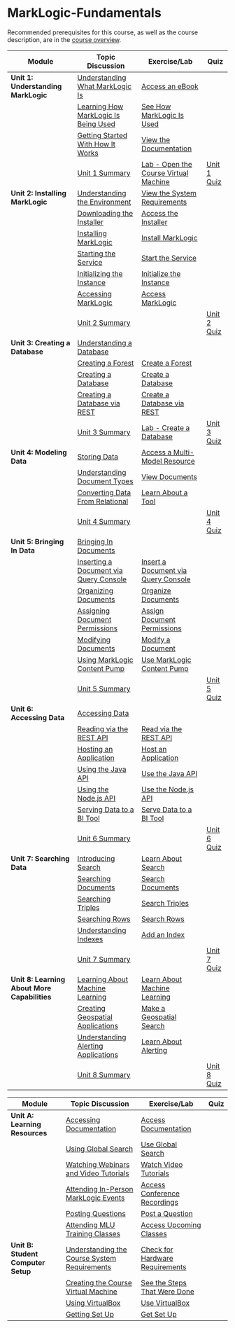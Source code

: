 # MarkLogic-Fundamentals

Recommended prerequisites for this course, as well as the course description, are in the [course overview](the_course/overview.htm).

| Module                                       | Topic Discussion                                                                                                       | Exercise/Lab                                                                                           | Quiz                                          |
| -------------------------------------------- | ---------------------------------------------------------------------------------------------------------------------- | ------------------------------------------------------------------------------------------------------ | --------------------------------------------- |
| **Unit 1: Understanding MarkLogic**          | [Understanding What MarkLogic Is](the_course/units/0101_understanding_what_marklogic_is.htm)                           | [Access an eBook](the_course/../the_course/units/0101_x_access_an_ebook.htm)                           |                                               |
|                                              | [Learning How MarkLogic Is Being Used](the_course/units/0102_learning_how_marklogic_is_being_used.htm)                 | [See How MarkLogic Is Used](the_course/units/0102_x_see_how_marklogic_is_being_used.htm)               |                                               |
|                                              | [Getting Started With How It Works](the_course/units/0103_getting_started_with_how_it_works.htm)                       | [View the Documentation](the_course/units/0103_x_view_the_documentation.htm)                           |                                               |
|                                              | [Unit 1 Summary](the_course/units/01f1_summary.htm)                                                                    | [Lab - Open the Course Virtual Machine](the_course/units/01f4_lab_open_the_course_virtual_machine.htm) | [Unit 1 Quiz](the_course/units/01f2_quiz.htm) |
| **Unit 2: Installing MarkLogic**             | [Understanding the Environment](the_course/units/0201_understanding_the_environment.htm)                               | [View the System Requirements](the_course/units/0201_x_view_the_system_requirements.htm)               |                                               |
|                                              | [Downloading the Installer](the_course/units/0202_downloading_the_installer.htm)                                       | [Access the Installer](the_course/units/0202_x_access_the_installer.htm)                               |                                               |
|                                              | [Installing MarkLogic](the_course/units/0203_installing_marklogic.htm)                                                 | [Install MarkLogic](the_course/units/0203_x_install_marklogic.htm)                                     |                                               |
|                                              | [Starting the Service](the_course/units/0204_starting_the_service.htm)                                                 | [Start the Service](the_course/units/0204_x_start_the_service.htm)                                     |                                               |
|                                              | [Initializing the Instance](the_course/units/0205_initializing_the_instance.htm)                                       | [Initialize the Instance](the_course/units/0205_x_initialize_the_instance.htm)                         |                                               |
|                                              | [Accessing MarkLogic](the_course/units/0206_accessing_marklogic.htm)                                                   | [Access MarkLogic](the_course/units/0206_x_access_marklogic.htm)                                       |                                               |
|                                              | [Unit 2 Summary](the_course/units/02f1_summary.htm)                                                                    |                                                                                                        | [Unit 2 Quiz](the_course/units/02f2_quiz.htm) |
| **Unit 3: Creating a Database**              | [Understanding a Database](the_course/units/0301_understanding_a_database.htm)                                         |                                                                                                        |                                               |
|                                              | [Creating a Forest](the_course/units/0302_creating_a_forest.htm)                                                       | [Create a Forest](the_course/units/0302_x_create_a_forest.htm)                                         |                                               |
|                                              | [Creating a Database](the_course/units/0303_creating_a_database.htm)                                                   | [Create a Database](the_course/units/0303_x_create_a_database.htm)                                     |                                               |
|                                              | [Creating a Database via REST](the_course/units/0304_creating_a_database_via_rest.htm)                                 | [Create a Database via REST](the_course/units/0304_x_create_a_database_via_rest.htm)                   |                                               |
|                                              | [Unit 3 Summary](the_course/units/03f1_summary.htm)                                                                    | [Lab - Create a Database](the_course/units/03f4_lab_create_a_database.htm)                             | [Unit 3 Quiz](the_course/units/03f2_quiz.htm) |
| **Unit 4: Modeling Data**                    | [Storing Data](the_course/units/0401_storing_data.htm)                                                                 | [Access a Multi-Model Resource](the_course/units/0401_x_access_multi-model_resources.htm)              |                                               |
|                                              | [Understanding Document Types](the_course/units/0402_understanding_document_types.htm)                                 | [View Documents](the_course/units/0402_x_view_documents.htm)                                           |                                               |
|                                              | [Converting Data From Relational](the_course/units/0403_converting_data_from_relational.htm)                           | [Learn About a Tool](the_course/units/0403_x_learn_about_a_tool.htm)                                   |                                               |
|                                              | [Unit 4 Summary](the_course/units/04f1_summary.htm)                                                                    |                                                                                                        | [Unit 4 Quiz](the_course/units/04f2_quiz.htm) |
| **Unit 5: Bringing In Data**                 | [Bringing In Documents](the_course/units/0501_bringing_in_documents.htm)                                               |                                                                                                        |                                               |
|                                              | [Inserting a Document via Query Console](the_course/units/0502_inserting_a_document_via_query_console.htm)             | [Insert a Document via Query Console](the_course/units/0502_x_insert_a_document_via_query_console.htm) |                                               |
|                                              | [Organizing Documents](the_course/units/0503_organizing_documents.htm)                                                 | [Organize Documents](the_course/units/0503_x_organize_documents.htm)                                   |                                               |
|                                              | [Assigning Document Permissions](the_course/units/0504_assigning_document_permissions.htm)                             | [Assign Document Permissions](the_course/units/0504_assigning_document_permissions.htm)                |                                               |
|                                              | [Modifying Documents](the_course/units/0505_modifying_documents.htm)                                                   | [Modify a Document](the_course/units/0505_x_modify_a_document.htm)                                     |                                               |
|                                              | [Using MarkLogic Content Pump](the_course/units/0506_using_marklogic_content_pump.htm)                                 | [Use MarkLogic Content Pump](the_course/units/0506_x_use_marklogic_content_pump.htm)                   |                                               |
|                                              | [Unit 5 Summary](the_course/units/05f1_summary.htm)                                                                    |                                                                                                        | [Unit 5 Quiz](the_course/units/05f2_quiz.htm) |
| **Unit 6: Accessing Data**                   | [Accessing Data](the_course/units/0601_accessing_data.htm)                                                             |                                                                                                        |                                               |
|                                              | [Reading via the REST API](the_course/units/0602_reading_via_the_rest_api.htm)                                         | [Read via the REST API](the_course/units/0602_x_read_via_the_rest_api.htm)                             |                                               |
|                                              | [Hosting an Application](the_course/units/0603_hosting_an_application.htm)                                             | [Host an Application](the_course/units/0603_x_host_an_application.htm)                                 |                                               |
|                                              | [Using the Java API](the_course/units/0604_using_the_java_api.htm)                                                     | [Use the Java API](the_course/units/0604_x_use_the_java_api.htm)                                       |                                               |
|                                              | [Using the Node.js API](the_course/units/0605_using_the_nodejs_api.htm)                                                | [Use the Node.js API](the_course/units/0605_x_use_the_node.js_api.htm)                                 |                                               |
|                                              | [Serving Data to a BI Tool](the_course/units/0606_serving_data_to_a_bi_tool.htm)                                       | [Serve Data to a BI Tool](the_course/units/0606_x_serve_data_to_a_bi_tool.htm)                         |                                               |
|                                              | [Unit 6 Summary](the_course/units/06f1_summary.htm)                                                                    |                                                                                                        | [Unit 6 Quiz](the_course/units/06f2_quiz.htm) |
| **Unit 7: Searching Data**                   | [Introducing Search](the_course/units/0701_introducing_search.htm)                                                     | [Learn About Search](the_course/units/0701_x_learn_about_search.htm)                                   |                                               |
|                                              | [Searching Documents](the_course/units/0702_searching_documents.htm)                                                   | [Search Documents](the_course/units/0702_x_search_documents.htm)                                       |                                               |
|                                              | [Searching Triples](the_course/units/0703_searching_triples.htm)                                                       | [Search Triples](the_course/units/0703_x_search_triples.htm)                                           |                                               |
|                                              | [Searching Rows](the_course/units/0704_searching_rows.htm)                                                             | [Search Rows](the_course/units/0704_x_search_rows.htm)                                                 |                                               |
|                                              | [Understanding Indexes](the_course/units/0705_understanding_indexes.htm)                                               | [Add an Index](the_course/units/0705_x_add_an_index.htm)                                               |                                               |
|                                              | [Unit 7 Summary](the_course/units/07f1_summary.htm)                                                                    |                                                                                                        | [Unit 7 Quiz](the_course/units/07f2_quiz.htm) |
| **Unit 8: Learning About More Capabilities** | [Learning About Machine Learning](the_course/units/0801_learning_about_machine_learning.htm)                           | [Learn About Machine Learning](the_course/units/0801_x_learn_about_machine_learning.htm)               |                                               |
|                                              | [Creating Geospatial Applications](the_course/units/0802_creating_geospatial_applications.htm)                         | [Make a Geospatial Search](the_course/units/0802_x_make_a_geospatial_search.htm)                       |                                               |
|                                              | [Understanding Alerting Applications](the_course/units/0803_understanding_alerting_applications.htm)                   | [Learn About Alerting](the_course/units/0803_x_learn_about_alerting.htm)                               |                                               |
|                                              | [Unit 8 Summary](the_course/units/08f1_summary.htm)                                                                    |                                                                                                        | [Unit 8 Quiz](the_course/units/08f2_quiz.htm) |

| Module                                       | Topic Discussion                                                                                                       | Exercise/Lab                                                                                           | Quiz                                          |
| -------------------------------------------- | ---------------------------------------------------------------------------------------------------------------------- | ------------------------------------------------------------------------------------------------------ | --------------------------------------------- |
| **Unit A: Learning Resources**               | [Accessing Documentation](the_course/units/xa01_accessing_documentation.htm)                                           | [Access Documentation](the_course/units/xa01_x_access_documentation.htm)                               |                                               |
|                                              | [Using Global Search](the_course/units/xa02_using_global_search.htm)                                                   | [Use Global Search](the_course/units/xa02_x_use_global_search.htm)                                     |                                               |
|                                              | [Watching Webinars and Video Tutorials](the_course/units/xa03_watching_webinars_and_video_tutorials.htm)               | [Watch Video Tutorials](the_course/units/xa03_x_watch_video_tutorials.htm)                             |                                               |
|                                              | [Attending In-Person MarkLogic Events](the_course/units/xa04_attending_in-person_marklogic_events.htm)                 | [Access Conference Recordings](the_course/units/xa04_x_access_conference_recordings.htm)               |                                               |
|                                              | [Posting Questions](the_course/units/xa05_posting_questions.htm)                                                       | [Post a Question](the_course/units/xa05_x_post_a_question.htm)                                         |                                               |
|                                              | [Attending MLU Training Classes](the_course/units/xa06_attending_mlu_training_classes.htm)                             | [Access Upcoming Classes](the_course/units/xa06_x_access_upcoming_classes.htm)                         |                                               |
| **Unit B: Student Computer Setup**           | [Understanding the Course System Requirements](the_course/units/xb01_understanding_the_course_system_requirements.htm) | [Check for Hardware Requirements](the_course/units/xb01_x_check_for_hardware_requirements.htm)         |                                               |
|                                              | [Creating the Course Virtual Machine](the_course/units/xb02_creating_the_course_virtual_machine.htm)                   | [See the Steps That Were Done](the_course/units/xb02_x_see_the_steps_that_were_done.htm)               |                                               |
|                                              | [Using VirtualBox](the_course/units/xb03_using_virtualbox.htm)                                                         | [Use VirtualBox](the_course/units/xb03_x_use_virtualbox.htm)                                           |                                               |
|                                              | [Getting Set Up](the_course/units/xb04_getting_set_up.htm)                                                             | [Get Set Up](the_course/units/xb04_x_get_set_up.htm)                                                   |                                               |